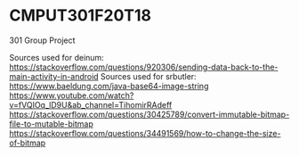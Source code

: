 # CMPUT301F20T18
301 Group Project



Sources used for deinum:
https://stackoverflow.com/questions/920306/sending-data-back-to-the-main-activity-in-android
Sources used for srbutler:
https://www.baeldung.com/java-base64-image-string
https://www.youtube.com/watch?v=fVQIOq_lD9U&ab_channel=TihomirRAdeff
https://stackoverflow.com/questions/30425789/convert-immutable-bitmap-file-to-mutable-bitmap
https://stackoverflow.com/questions/34491569/how-to-change-the-size-of-bitmap